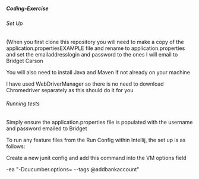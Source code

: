 ##### Coding-Exercise


###### Set Up

(When you first clone this repository you will need to make a copy of the application.propertiesEXAMPLE file 
and rename to application.properties and set the emailaddresslogin and password to the ones I will email to Bridget Carson

You will also need to install Java and Maven if not already on your machine

I have used WebDriverManager so there is no need to download Chromedriver separately as this should do it for you

###### Running tests

Simply ensure the application.properties file is populated with the username and password emailed to Bridget

To run any feature files from the Run Config within Intellij, the set up is as follows:

Create a new junit config and add this command into the VM options field

-ea "-Dcucumber.options= --tags @addbankaccount"




